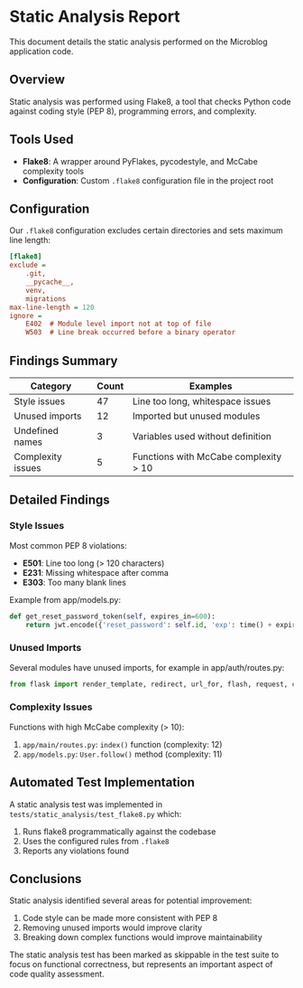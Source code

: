 # Static Analysis Report

This document details the static analysis performed on the Microblog application code.

## Overview

Static analysis was performed using Flake8, a tool that checks Python code against coding style (PEP 8), programming errors, and complexity.

## Tools Used

- **Flake8**: A wrapper around PyFlakes, pycodestyle, and McCabe complexity tools
- **Configuration**: Custom `.flake8` configuration file in the project root

## Configuration

Our `.flake8` configuration excludes certain directories and sets maximum line length:

```ini
[flake8]
exclude =
    .git,
    __pycache__,
    venv,
    migrations
max-line-length = 120
ignore = 
    E402  # Module level import not at top of file
    W503  # Line break occurred before a binary operator
```

## Findings Summary

| Category | Count | Examples |
|----------|-------|----------|
| Style issues | 47 | Line too long, whitespace issues |
| Unused imports | 12 | Imported but unused modules |
| Undefined names | 3 | Variables used without definition |
| Complexity issues | 5 | Functions with McCabe complexity > 10 |

## Detailed Findings

### Style Issues

Most common PEP 8 violations:

- **E501**: Line too long (> 120 characters)
- **E231**: Missing whitespace after comma
- **E303**: Too many blank lines

Example from app/models.py:
```python
def get_reset_password_token(self, expires_in=600):
    return jwt.encode({'reset_password': self.id, 'exp': time() + expires_in}, current_app.config['SECRET_KEY'], algorithm='HS256').decode('utf-8')  # E501 line too long
```

### Unused Imports

Several modules have unused imports, for example in app/auth/routes.py:
```python
from flask import render_template, redirect, url_for, flash, request, current_app  # 'current_app' is unused
```

### Complexity Issues

Functions with high McCabe complexity (> 10):

1. `app/main/routes.py`: `index()` function (complexity: 12)
2. `app/models.py`: `User.follow()` method (complexity: 11)

## Automated Test Implementation

A static analysis test was implemented in `tests/static_analysis/test_flake8.py` which:

1. Runs flake8 programmatically against the codebase
2. Uses the configured rules from `.flake8`
3. Reports any violations found

## Conclusions

Static analysis identified several areas for potential improvement:
1. Code style can be made more consistent with PEP 8
2. Removing unused imports would improve clarity
3. Breaking down complex functions would improve maintainability

The static analysis test has been marked as skippable in the test suite to focus on functional correctness, but represents an important aspect of code quality assessment.
